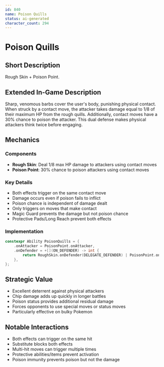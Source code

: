 ```yaml
---
id: 840
name: Poison Quills
status: ai-generated
character_count: 294
---
```


# Poison Quills

## Short Description
Rough Skin + Poison Point.

## Extended In-Game Description
Sharp, venomous barbs cover the user's body, punishing physical contact. When struck by a contact move, the attacker takes damage equal to 1/8 of their maximum HP from the rough quills. Additionally, contact moves have a 30% chance to poison the attacker. This dual defense makes physical attackers think twice before engaging.

## Mechanics

### Components
- **Rough Skin**: Deal 1/8 max HP damage to attackers using contact moves
- **Poison Point**: 30% chance to poison attackers using contact moves

### Key Details
- Both effects trigger on the same contact move
- Damage occurs even if poison fails to inflict
- Poison chance is independent of damage dealt
- Only triggers on moves that make contact
- Magic Guard prevents the damage but not poison chance
- Protective Pads/Long Reach prevent both effects

### Implementation
```c
constexpr Ability PoisonQuills = {
    .onAttacker = PoisonPoint.onAttacker,
    .onDefender = +[](ON_DEFENDER) -> int { 
        return RoughSkin.onDefender(DELEGATE_DEFENDER) | PoisonPoint.onDefender(DELEGATE_DEFENDER); 
    },
};
```

## Strategic Value
- Excellent deterrent against physical attackers
- Chip damage adds up quickly in longer battles
- Poison status provides additional residual damage
- Forces opponents to use special moves or status moves
- Particularly effective on bulky Pokemon

## Notable Interactions
- Both effects can trigger on the same hit
- Substitute blocks both effects
- Multi-hit moves can trigger multiple times
- Protective abilities/items prevent activation
- Poison immunity prevents poison but not the damage